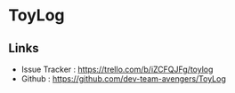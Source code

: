 # ToyLog

## Links
- Issue Tracker : https://trello.com/b/iZCFQJFg/toylog
- Github : https://github.com/dev-team-avengers/ToyLog

